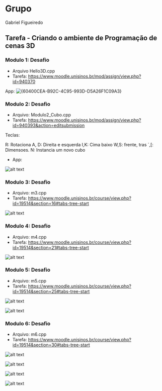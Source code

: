 # Grupo

Gabriel Figueiredo

## Tarefa - Criando o ambiente de Programação de cenas 3D

### Modulo 1: Desafio

- Arquivo Hello3D.cpp
- Tarefa: https://www.moodle.unisinos.br/mod/assign/view.php?id=940370

App:
![{60400CEA-B92C-4C95-993D-D5A26F1C09A3}](https://github.com/user-attachments/assets/94c35a16-2929-4f43-b9f4-3a11f9bb7336)


### Modulo 2: Desafio

- Arquivo: Modulo2_Cubo.cpp
- Tarefa: https://www.moodle.unisinos.br/mod/assign/view.php?id=940393&action=editsubmission

Teclas:

R: Rotaciona
A, D: Direita e esquerda
I,K: Cima baixo
W,S: frente, tras
´,[: Dimensoes.
N: Instancia um novo cubo

- App:

![alt text](<Sem título.jpg>)

### Modulo 3: Desafio

- Arquivo: m3.cpp
- Tarefa: https://www.moodle.unisinos.br/course/view.php?id=19514&section=16#tabs-tree-start

![alt text]({3C4463D6-076D-48F2-AC02-0C1B2DD53AF1}.png)

### Modulo 4: Desafio

- Arquivo: m4.cpp
- Tarefa: https://www.moodle.unisinos.br/course/view.php?id=19514&section=21#tabs-tree-start

![alt text]({E011A4C6-2049-47D3-A212-A88F805CFCD9}.png)

### Modulo 5: Desafio

- Arquivo: m5.cpp
- Tarefa: https://www.moodle.unisinos.br/course/view.php?id=19514&section=25#tabs-tree-start

![alt text]({86458A9D-ACB1-426E-AC2C-F8895579B43E}.png)

![alt text]({6DC44987-4DE2-4DD4-A719-326E35066B9A}.png)

### Modulo 6: Desafio

- Arquivo: m6.cpp
- Tarefa: https://www.moodle.unisinos.br/course/view.php?id=19514&section=30#tabs-tree-start

![alt text]({5E3C1CA2-F4F7-45FA-BAAF-1FD5A79F3CA4}.png)

![alt text]({C4359446-579E-41E1-8F53-163E9104EC75}.png)

![alt text]({0224989D-AD97-42CB-8D46-DD629BAE6E76}.png)

![alt text]({A1A9CF28-5AE0-4728-9560-66D5967F137D}.png)